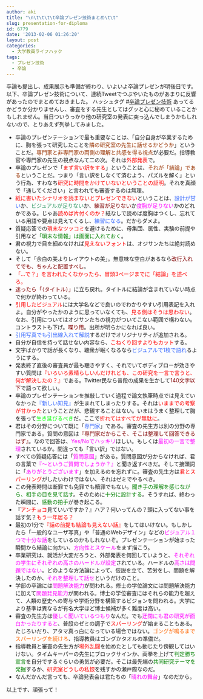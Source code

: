 ```yaml
---
author: aki
title: "\n\t\t\t\t卒論プレゼン技術まとめ\t\t"
slug: presentation-for-diploma
id: 6779
date: '2013-02-06 01:26:20'
layout: post
categories:
  - 大学教員ライフハック
tags:
  - プレゼン技術
  - 卒論
---
```


卒論も提出し、成果展示も準備が終わり、いよいよ卒論プレゼンが明後日です。 以下、卒論プレゼン技術について、連続Tweetでつぶやいたものがあまりに反響があったのでまとめておきました。 ハッシュタグ #[卒論プレゼン技術](https://twitter.com/search?q=%23%E5%8D%92%E8%AB%96%E3%83%97%E3%83%AC%E3%82%BC%E3%83%B3%E6%8A%80%E8%A1%93&src=typd) あってるかどうか分かりませんし、審査をする先生としてはグッと心に秘めていることかもしれません。当日ついうっかり他の研究室の発表に突っ込んでしまうかもしれないので、とりあえず列挙してみました。

*   卒論のプレゼンテーションで最も重要なことは、「自分自身が卒業するために、胸を張って研究したことを<span style="color: #993300;">隣の研究室の先生に話せるかどうか</span>」ということだ。<span style="color: #993300;">専門家と非専門家の両側の理解と共感を得る視点</span>が必要だ。指導教官や専門家の先生の視点なんて二の次。それは<span style="color: #ff0000;">外部発表</span>で。
*   卒論のプレゼンで「<span style="color: #ff0000;">まず言い訳をする</span>」ということは、<span style="color: #993300;">それが「結論」である</span>ということだ。つまり「言い訳をしなくて済むよう、パズルを解く」という行為、すわなち<span style="color: #ff0000;">研究に時間をかけていないということの証明</span>。それを真顔で「通してください」と言われても審査するのは無理。
*   <span style="color: #ff0000;">紙に書いたシナリオを読まないとプレゼンできない</span>ということは、<span style="color: #3366ff;">設計が甘い</span>か、<span style="color: #339966;">ビジュアルが足りない</span>か、<span style="color: #800000;">練習が足りない</span>か<span style="color: #ff00ff;">度胸が足りない</span>かのどれかである。じゃあ<span style="color: #ff0000;">読めば片付くのか？</span>紙なしで読めば度胸はつくし、忘れている用語や要点は見えてくるし、<span style="color: #3366ff;">練習になる</span>。だからダメよ。
*   質疑応答での<span style="color: #ff0000;">瑣末なツッコミ</span>を避けるために、母集団、属性、実験の前提や引用な<span style="color: #008000;"><span style="color: #000000;">ど</span>「瑣末な情報」は画面に入れておく</span>。
*   君の視力で目を細めなければ<span style="color: #ff0000;">見えないフォント</span>は、オジサンたちは絶対読めない。
*   そして「余白の美よりレイアウトの美」。無意味な空白があるなら<span style="color: #800000;">改行入れてでも、ちゃんと配置すべし</span>。
*   <span style="color: #ff0000;">「…で？」を言われたくなかったら、冒頭3ページまでに「結論」を述べろ。</span>
*   <span style="color: #800000;">迷ったら「（タイトル）」</span>に立ち戻れ。タイトルに結論が含まれていない時点で何かが終わっている。
*   <span style="color: #ff0000;">引用したビジュアル</span>には大学名などで良いのでわかりやすい引用表記を入れよ。自分がやったかのように思っていなくても、<span style="color: #ff0000;">見る側はそうは思わない</span>。なお、引用についてはオジサンたちの視力がついてこない範囲で構わない。コントラストも下げ。<span style="color: #800000;">喋り用</span>。出所が明らかになれば良い。
*   <span style="color: #3366ff;">引用写真でも引出線入れて解説</span>するだけでオリジナリティが追加される。
*   自分が自信を持って話せない内容なら、<span style="color: #ff0000;">こねくり回すよりもカット</span>する。
*   文字ばかりで話が長くなり、聴衆が眠くなるなら<span style="color: #3366ff;">ビジュアルで1枚で語れ</span>るようにする。
*   発表終了直後の審査員が最も聴きやすく、それでいてボディブローが効きやすい質問は<span style="color: #ff0000;">『いろいろ素晴らしいんだけれども、この研究を一言で言うと、何が解決したの？』</span>である。Twitter民なら普段の成果を生かして<span style="color: #800000;">140文字以下</span>で語って欲しい。
*   卒論のプレゼンテーションを推敲していく過程で論文執筆時点では見えていなかった<span style="color: #3366ff;">『新しい知見』</span>が生まれてしまったりする。それは<span style="color: #ff0000;">いままでの考察が甘かった</span>ということだが、悲観することはない。いまはうまく整理して胸を張って<span style="color: #00ff00;">生き延びるべき</span>だ。ここで<span style="color: #ff0000;">折れてはすべてが無駄に</span>。
*   君はその分野について既に「<span style="color: #3366ff;">専門家</span>」である。審査の先生方は別の分野の専門家である。質問の意図は<span style="color: #800000;">『専門家だからこそ、そこは整理して回答できるはず』</span>。なので回答は、<span style="color: #ff00ff;">Yes/Noでハッキリ</span>ほしい。もしくは<span style="color: #ff00ff;">最初の一言で整理</span>されているか。間違っても「言い訳」ではない。
*   すべての質疑応答には「<span style="color: #ff00ff;">質問意図</span>」がある。質問意図が分からなければ、君の言葉で<span style="color: #ff00ff;">『～というご質問でしょうか？』</span>と聞き返すべきだ。そして接頭詞に「<span style="color: #ff00ff;">ありがとうございます</span>」を加えるのを忘れずに。審査の先生方は<span style="color: #ff0000;">君とスパーリング</span>がしたいわけではない、それはゼミでやるべき。
*   この発表時間は断罪でも免罪でも贖罪でもない。<span style="color: #008000;">聞き手の理解を感じながら、相手の目を見て話す</span>。そのために<span style="color: #008000;">十分に設計する</span>。そうすれば、終わった瞬間に、<span style="color: #008000;">感動の拍手</span>が巻き起こる。
*   『<span style="color: #ff0000;">アンチョコ</span>見ていいですか？』ハア？何いってんの？頭に入ってない事を話す気？<span style="color: #ff0000;">もう一年居る？</span>
*   最初の1分で<span style="color: #ff0000;">『話の前提も結論も見えない話』</span>をしてはいけない。もしかしたら「一般的なユーザ写真」や「普通のWebデザイン」などの<span style="color: #ff00ff;">ビジュアル１つで十分な話</span>をしているのかもしれないぞ。プレゼンテーションが始まった瞬間から結論に向かい、<span style="color: #ff00ff;">方向性とスケール</span>をまず描こう。
*   卒業研究は、就活が大変だろうと、外部発表を何回していようと、<span style="color: #ff00ff;">それぞれの学生にそれぞれの高さのハードルが設定</span>されている。ハードルの<span style="color: #ff00ff;">高さは問題ではない</span>。どのような方法論によって、仮説を立て、苦労をし、問題を解決したのか、<span style="color: #ff00ff;">それを整理して話せ</span>というだけのこと。
*   学部の卒論には<span style="color: #ff00ff;">問題解決能力</span>が問われる。修士の学位論文には問題解決能力に加えて<span style="color: #ff00ff;">問題発見能力</span>が問われる。博士の学位審査にはそれらの能力を超えて、人類の歴史への寄与や学術分野を構築するビジョンを問われる。大学により基準は異なるが有名大学ほど博士候補が多く難度は高い。
*   審査の先生方は<span style="color: #ff00ff;">優しく聞いているつもり</span>なんだ。でも<span style="color: #ff00ff;">迂闊にも君の研究が面白かったりすると</span>、普段のゼミの調子で<span style="color: #ff0000;">スパーリング</span>が始まることもある。たじろいだり、アタマ真っ白になっている場合ではない。<span style="color: #ff6600;">ゴングが鳴るまでスパーリングを続けろ</span>、指導教員はゴングかタオルの準備だ。
*   指導教員と審査の先生方が<span style="color: #ff0000;">場外乱闘</span>を始めたとしても動じたり傍観してはいけない。タイムキーパーの先生にブロックサインか、両拳を上げて<span style="color: #008000;">判定勝ち宣言</span>を自分でするぐらいの勇気が必要だ。そこは最先端の<span style="color: #008000;">共同研究テーマを発掘</span>するか、<span style="color: #ff0000;">研究室どうしの私恨</span>を残すかの瀬戸際なのだ。
*   なんだかんだ言っても、卒論発表会は君たちの「<span style="color: #ff00ff;">晴れの舞台</span>」なのだから。

以上です、頑張って！